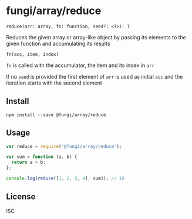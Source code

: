 fungi/array/reduce
==================

    reduce(arr: array, fn: function, seed?: <T>): T

Reduces the given array or array-like object by passing its elements to the
given function and accumulating its results

    fn(acc, item, index)

`fn` is called with the accumulator, the item and its index in `arr`

If no `seed` is provided the first element of `arr` is used as initial `acc`
and the iteration starts with the second element

Install
-------

    npm install --save @fungi/array/reduce

Usage
-----

```js
var reduce = require('@fungi/array/reduce');

var sum = function (a, b) {
  return a + b;
};

console.log(reduce([1, 2, 3, 4], sum)); // 10
```

License
-------

ISC
